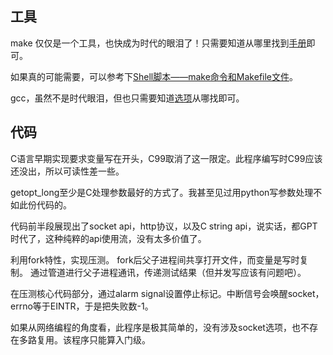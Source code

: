 
## 工具

make 仅仅是一个工具，也快成为时代的眼泪了！只需要知道从哪里找到[手册](https://www.gnu.org/software/make/manual/make.html)即可。

如果真的可能需要，可以参考下[Shell脚本——make命令和Makefile文件](https://blog.csdn.net/twc829/article/details/72729799)。

gcc，虽然不是时代眼泪，但也只需要知道[选项](https://gcc.gnu.org/onlinedocs/gcc/Option-Index.html)从哪找即可。



## 代码

C语言早期实现要求变量写在开头，C99取消了这一限定。此程序编写时C99应该还没出，所以可读性差一些。

getopt_long至少是C处理参数最好的方式了。我甚至见过用python写参数处理不如此份代码的。

代码前半段展现出了socket api，http协议，以及C string api，说实话，都GPT时代了，这种纯粹的api使用流，没有太多价值了。

利用fork特性，实现压测。 fork后父子进程间共享打开文件，而变量是写时复制。 通过管道进行父子进程通讯，传递测试结果（但并发写应该有问题吧）。

在压测核心代码部分，通过alarm signal设置停止标记。中断信号会唤醒socket，errno等于EINTR，于是把失败数-1。


如果从网络编程的角度看，此程序是极其简单的，没有涉及socket选项，也不存在多路复用。该程序只能算入门级。
